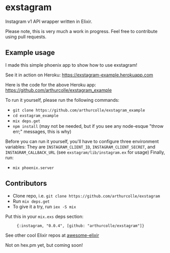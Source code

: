 
# exstagram

Instagram v1 API wrapper written in Elixir.

Please note, this is very much a work in progress.
Feel free to contribute using pull requests.

## Example usage

I made this simple phoenix app to show how to use exstagram!

See it in action on Heroku:
https://exstagram-example.herokuapp.com

Here is the code for the above Heroku app:
https://github.com/arthurcolle/exstagram_example

To run it yourself, please run the following commands:
* `git clone https://github.com/arthurcolle/exstagram_example`
* `cd exstagram_example`
* `mix deps.get`
* `npm install` (may not be needed, but if you see any node-esque "throw err;" messages, this is why)

Before you can run it yourself, you'll have to configure three environment variables:
They are `INSTAGRAM_CLIENT_ID`, `INSTAGRAM_CLIENT_SECRET`, and `INSTAGRAM_CALLBACK_URL` (see `exstagram/lib/instagram.ex` for usage)
Finally, run:
* `mix phoenix.server`


## Contributors
* Clone repo, i.e. `git clone https://github.com/arthurcolle/exstagram`
* Run `mix deps.get`
* To give it a try, run `iex -S mix`

Put this in your `mix.exs` deps section:
```
     {:instagram, "0.0.4", [github: "arthurcolle/exstagram"]}
```

See other cool Elixir repos at [awesome-elixir](https://github.com/h4cc/awesome-elixir)

Not on hex.pm yet, but coming soon!
